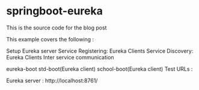 # springboot-eureka


This is the source code for the blog post

This example covers the following :

Setup Eureka server
Service Registering: Eureka Clients
Service Discovery: Eureka Clients
Inter service communication  


eureka-boot
std-boot(Eureka client)
school-boot(Eureka client)
Test URLs :

Eureka server : http://localhost:8761/
